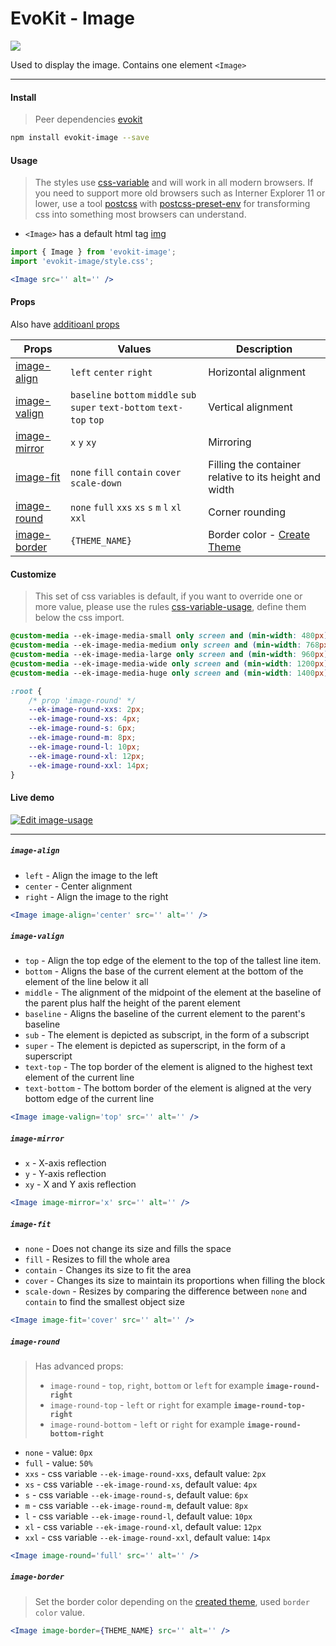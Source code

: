 [evokit]: /packages/evokit/
[css-variable]: //caniuse.com/#feat=css-variables
[css-variable-usage]: //w3schools.com/css/css3_variables.asp
[html-tag-img]: //www.w3schools.com/tags/tag_img.asp
[postcss]: //postcss.org
[postcss-preset-env]: //preset-env.cssdb.org

[base_props]: docs/base/props
[create_theme]: docs/base/theme

[image-align]: #image-align
[image-valign]: #image-valign
[image-mirror]: #image-mirror
[image-fit]: #image-fit
[image-round]: #image-round
[image-border]: #image-border

# EvoKit - Image

[![](https://img.shields.io/npm/v/evokit-image.svg)](https://www.npmjs.com/package/evokit-image)

Used to display the image. Contains one element `<Image>`

---

#### Install

> Peer dependencies [evokit]

```bash
npm install evokit-image --save
```

#### Usage

> The styles use [css-variable] and will work in all modern browsers. If you need to support more old browsers such as Interner Explorer 11 or lower, use a tool [postcss] with [postcss-preset-env] for transforming css into something most browsers can understand.

- `<Image>` has a default html tag [img][html-tag-img]

```jsx
import { Image } from 'evokit-image';
import 'evokit-image/style.css';

<Image src='' alt='' />

```

#### Props

Also have [additioanl props][base_props]

| Props | Values | Description |
|-------|--------|-------------|
| [image-align]  | `left` `center` `right` | Horizontal alignment |
| [image-valign] | `baseline` `bottom` `middle` `sub` `super` `text-bottom` `text-top` `top` | Vertical alignment |
| [image-mirror] | `x` `y` `xy` | Mirroring |
| [image-fit]    | `none` `fill` `contain` `cover` `scale-down` | Filling the container relative to its height and width |
| [image-round]  | `none` `full` `xxs` `xs` `s` `m` `l` `xl` `xxl` | Corner rounding |
| [image-border]     | `{THEME_NAME}` | Border color - [Create Theme][create_theme] |

#### Customize

> This set of css variables is default, if you want to override one or more value, please use the rules [css-variable-usage], define them below the css import.

```css
@custom-media --ek-image-media-small only screen and (min-width: 480px);
@custom-media --ek-image-media-medium only screen and (min-width: 768px);
@custom-media --ek-image-media-large only screen and (min-width: 960px);
@custom-media --ek-image-media-wide only screen and (min-width: 1200px);
@custom-media --ek-image-media-huge only screen and (min-width: 1400px);

:root {
    /* prop 'image-round' */
    --ek-image-round-xxs: 2px;
    --ek-image-round-xs: 4px;
    --ek-image-round-s: 6px;
    --ek-image-round-m: 8px;
    --ek-image-round-l: 10px;
    --ek-image-round-xl: 12px;
    --ek-image-round-xxl: 14px;
}
```

#### Live demo

[![Edit image-usage](https://codesandbox.io/static/img/play-codesandbox.svg)](https://codesandbox.io/embed/imageusage-7qyol?fontsize=14 ':include :type=iframe width=100% height=500px')

---

##### `image-align`

- `left` - Align the image to the left
- `center` - Center alignment
- `right` - Align the image to the right

```jsx
<Image image-align='center' src='' alt='' />
```

##### `image-valign`

- `top` - Align the top edge of the element to the top of the tallest line item.
- `bottom` - Aligns the base of the current element at the bottom of the element of the line below it all
- `middle` - The alignment of the midpoint of the element at the baseline of the parent plus half the height of the parent element
- `baseline` - Aligns the baseline of the current element to the parent's baseline
- `sub` - The element is depicted as subscript, in the form of a subscript
- `super` - The element is depicted as superscript, in the form of a superscript
- `text-top` - The top border of the element is aligned to the highest text element of the current line
- `text-bottom` - The bottom border of the element is aligned at the very bottom edge of the current line

```jsx
<Image image-valign='top' src='' alt='' />
```

##### `image-mirror`

- `x` - X-axis reflection
- `y` - Y-axis reflection
- `xy` - X and Y axis reflection

```jsx
<Image image-mirror='x' src='' alt='' />
```

##### `image-fit`

- `none` - Does not change its size and fills the space
- `fill` - Resizes to fill the whole area
- `contain` - Сhanges its size to fit the area
- `cover` - Сhanges its size to maintain its proportions when filling the block
- `scale-down` - Resizes by comparing the difference between `none` and` contain` to find the smallest object size

```jsx
<Image image-fit='cover' src='' alt='' />
```

##### `image-round`

> Has advanced props:
> - `image-round` - `top`, `right`, `bottom` or `left` for example **`image-round-right`**
> - `image-round-top` - `left` or `right` for example **`image-round-top-right`**
> - `image-round-bottom` - `left` or `right` for example **`image-round-bottom-right`**

- `none` - value: `0px`
- `full` - value: `50%`
- `xxs` - css variable `--ek-image-round-xxs`, default value: `2px`
- `xs` - css variable `--ek-image-round-xs`, default value: `4px`
- `s` - css variable `--ek-image-round-s`, default value: `6px`
- `m` - css variable `--ek-image-round-m`, default value: `8px`
- `l` - css variable `--ek-image-round-l`, default value: `10px`
- `xl` - css variable `--ek-image-round-xl`, default value: `12px`
- `xxl` - css variable `--ek-image-round-xxl`, default value: `14px`

```jsx
<Image image-round='full' src='' alt='' />
```

##### `image-border`

> Set the border color depending on the [created theme][create_theme], used `border color` value.

```jsx
<Image image-border={THEME_NAME} src='' alt='' />
```
